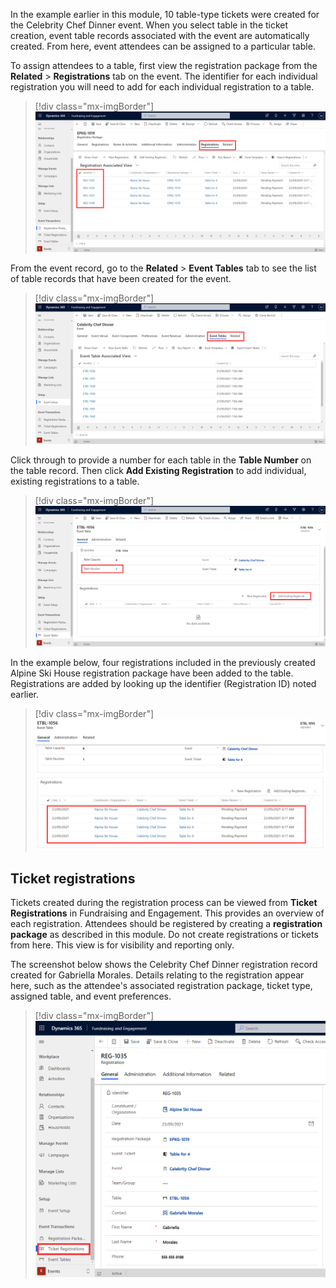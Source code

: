 In the example earlier in this module, 10 table-type tickets were created for the Celebrity Chef Dinner event. When you select table in the ticket creation, event table records associated with the event are automatically created. From here, event attendees can be assigned to a particular table.

To assign attendees to a table, first view the registration package from the **Related** > **Registrations** tab on the event. The identifier for each individual registration you will need to add for each individual registration to a table.

> [!div class="mx-imgBorder"]
> [![Screenshot of the registration identifier.](../media/identifier.png)](../media/identifier.png#lightbox)

From the event record, go to the **Related** > **Event Tables** tab to see the list of table records that have been created for the event.

> [!div class="mx-imgBorder"]
> [![Screenshot of the related event tables tab.](../media/related.png)](../media/related.png#lightbox)

Click through to provide a number for each table in the **Table Number** on the table record. Then click **Add Existing Registration** to add individual, existing registrations to a table.

> [!div class="mx-imgBorder"]
> [![Screenshot of the table number and the add existing registration button.](../media/table-number.png)](../media/table-number.png#lightbox)

In the example below, four registrations included in the previously created Alpine Ski House registration package have been added to the table. Registrations are added by looking up the identifier (Registration ID) noted earlier.

> [!div class="mx-imgBorder"]
> [![Screenshot of the four registrations added.](../media/registrations-added.png)](../media/registrations-added.png#lightbox)

## Ticket registrations

Tickets created during the registration process can be viewed from **Ticket Registrations** in Fundraising and Engagement. This provides an overview of each registration. Attendees should be registered by creating a **registration package** as described in this module. Do not create registrations or tickets from here. This view is for visibility and reporting only.

The screenshot below shows the Celebrity Chef Dinner registration record created for Gabriella Morales. Details relating to the registration appear here, such as the attendee's associated registration package, ticket type, assigned table, and event preferences.

> [!div class="mx-imgBorder"]
> [![Screenshot of the registration record created.](../media/registration-record.png)](../media/registration-record.png#lightbox)